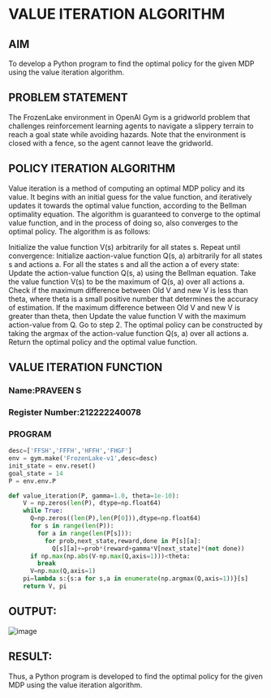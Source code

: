 # VALUE ITERATION ALGORITHM

## AIM
To develop a Python program to find the optimal policy for the given MDP using the value iteration algorithm.
## PROBLEM STATEMENT
The FrozenLake environment in OpenAI Gym is a gridworld problem that challenges reinforcement learning agents to navigate a slippery terrain to reach a goal state while avoiding hazards. Note that the environment is closed with a fence, so the agent cannot leave the gridworld.

## POLICY ITERATION ALGORITHM
Value iteration is a method of computing an optimal MDP policy and its value.
It begins with an initial guess for the value function, and iteratively updates it towards the optimal value function, according to the Bellman optimality equation.
The algorithm is guaranteed to converge to the optimal value function, and in the process of doing so, also converges to the optimal policy.
The algorithm is as follows:

Initialize the value function V(s) arbitrarily for all states s.
Repeat until convergence:
Initialize aaction-value function Q(s, a) arbitrarily for all states s and actions a.
For all the states s and all the action a of every state:
Update the action-value function Q(s, a) using the Bellman equation.
Take the value function V(s) to be the maximum of Q(s, a) over all actions a.
Check if the maximum difference between Old V and new V is less than theta, where theta is a small positive number that determines the accuracy of estimation.
If the maximum difference between Old V and new V is greater than theta, then
Update the value function V with the maximum action-value from Q.
Go to step 2.
The optimal policy can be constructed by taking the argmax of the action-value function Q(s, a) over all actions a.
Return the optimal policy and the optimal value function.

## VALUE ITERATION FUNCTION
### Name:PRAVEEN S
### Register Number:212222240078
### PROGRAM
```py
desc=['FFSH','FFFH','HFFH','FHGF']
env = gym.make('FrozenLake-v1',desc=desc)
init_state = env.reset()
goal_state = 14
P = env.env.P
```
```py
def value_iteration(P, gamma=1.0, theta=1e-10):
    V = np.zeros(len(P), dtype=np.float64)
    while True:
      Q=np.zeros((len(P),len(P[0])),dtype=np.float64)
      for s in range(len(P)):
        for a in range(len(P[s])):
          for prob,next_state,reward,done in P[s][a]:
            Q[s][a]+=prob*(reward+gamma*V[next_state]*(not done))
      if np.max(np.abs(V-np.max(Q,axis=1)))<theta:
        break
      V=np.max(Q,axis=1)
    pi=lambda s:{s:a for s,a in enumerate(np.argmax(Q,axis=1))}[s]
    return V, pi
```

## OUTPUT:
![image](https://github.com/user-attachments/assets/1686a8b8-6cec-4714-ae99-856f78b35faa)



## RESULT:
Thus, a Python program is developed to find the optimal policy for the given MDP using the value iteration algorithm.
